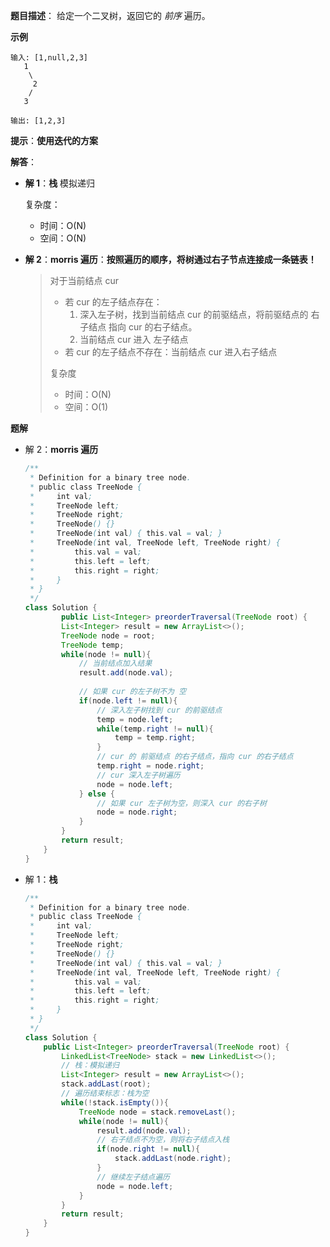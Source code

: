**题目描述**：  给定一个二叉树，返回它的 *前序* 遍历。 

**示例**

```
输入: [1,null,2,3]  
   1
    \
     2
    /
   3 

输出: [1,2,3]
```

**提示**：**使用迭代的方案**

**解答**：

+ **解 1**：**栈** 模拟递归

  复杂度：

  + 时间：O(N)
  + 空间：O(N)

+ **解 2**：**morris 遍历**：**按照遍历的顺序，将树通过右子节点连接成一条链表！**

  > 对于当前结点 cur
  >
  > + 若 cur 的左子结点存在：
  >   1. 深入左子树，找到当前结点 cur 的前驱结点，将前驱结点的 右子结点 指向 cur 的右子结点。
  >   2. 当前结点 cur 进入 左子结点
  > + 若 cur 的左子结点不存在：当前结点 cur 进入右子结点
  >
  > 复杂度
  >
  > + 时间：O(N)
  > + 空间：O(1)

**题解**

+ 解 2：**morris 遍历**

  ```java
  /**
   * Definition for a binary tree node.
   * public class TreeNode {
   *     int val;
   *     TreeNode left;
   *     TreeNode right;
   *     TreeNode() {}
   *     TreeNode(int val) { this.val = val; }
   *     TreeNode(int val, TreeNode left, TreeNode right) {
   *         this.val = val;
   *         this.left = left;
   *         this.right = right;
   *     }
   * }
   */
  class Solution {
          public List<Integer> preorderTraversal(TreeNode root) {
          List<Integer> result = new ArrayList<>();
          TreeNode node = root;
          TreeNode temp;
          while(node != null){
              // 当前结点加入结果
              result.add(node.val);
              
              // 如果 cur 的左子树不为 空
              if(node.left != null){
                  // 深入左子树找到 cur 的前驱结点
                  temp = node.left;
                  while(temp.right != null){
                      temp = temp.right;
                  }
                  // cur 的 前驱结点 的右子结点，指向 cur 的右子结点
                  temp.right = node.right;
                  // cur 深入左子树遍历
                  node = node.left;
              } else {
                  // 如果 cur 左子树为空，则深入 cur 的右子树
                  node = node.right;
              }
          }
          return result;
      }
  }
  ```

+ 解 1：**栈**

  ```java
  /**
   * Definition for a binary tree node.
   * public class TreeNode {
   *     int val;
   *     TreeNode left;
   *     TreeNode right;
   *     TreeNode() {}
   *     TreeNode(int val) { this.val = val; }
   *     TreeNode(int val, TreeNode left, TreeNode right) {
   *         this.val = val;
   *         this.left = left;
   *         this.right = right;
   *     }
   * }
   */
  class Solution {
      public List<Integer> preorderTraversal(TreeNode root) {
          LinkedList<TreeNode> stack = new LinkedList<>();
          // 栈：模拟递归
          List<Integer> result = new ArrayList<>();
          stack.addLast(root);
          // 遍历结束标志：栈为空
          while(!stack.isEmpty()){
              TreeNode node = stack.removeLast();
              while(node != null){
                  result.add(node.val);
                  // 右子结点不为空，则将右子结点入栈
                  if(node.right != null){
                      stack.addLast(node.right);
                  }
                  // 继续左子结点遍历
                  node = node.left;
              }
          }
          return result;
      }
  }
  ```

  